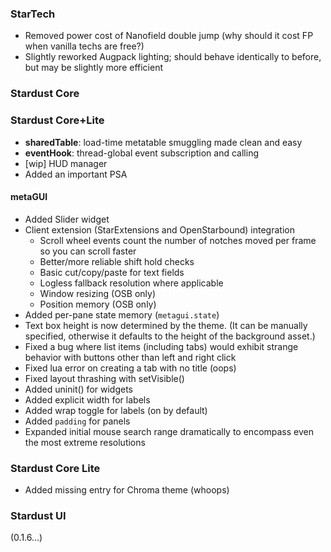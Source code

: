 ### StarTech
- Removed power cost of Nanofield double jump (why should it cost FP when vanilla techs are free?)
- Slightly reworked Augpack lighting; should behave identically to before, but may be slightly more efficient

### Stardust Core

### Stardust Core+Lite
- **sharedTable**: load-time metatable smuggling made clean and easy
- **eventHook**: thread-global event subscription and calling
- [wip] HUD manager
- Added an important PSA

#### metaGUI
- Added Slider widget
- Client extension (StarExtensions and OpenStarbound) integration
  - Scroll wheel events count the number of notches moved per frame so you can scroll faster
  - Better/more reliable shift hold checks
  - Basic cut/copy/paste for text fields
  - Logless fallback resolution where applicable
  - Window resizing (OSB only)
  - Position memory (OSB only)
- Added per-pane state memory (`metagui.state`)
- Text box height is now determined by the theme. (It can be manually specified, otherwise it defaults to the height of the background asset.)
- Fixed a bug where list items (including tabs) would exhibit strange behavior with buttons other than left and right click
- Fixed lua error on creating a tab with no title (oops)
- Fixed layout thrashing with setVisible()
- Added uninit() for widgets
- Added explicit width for labels
- Added wrap toggle for labels (on by default)
- Added `padding` for panels
- Expanded initial mouse search range dramatically to encompass even the most extreme resolutions

### Stardust Core Lite
- Added missing entry for Chroma theme (whoops)

### Stardust UI
(0.1.6...)
